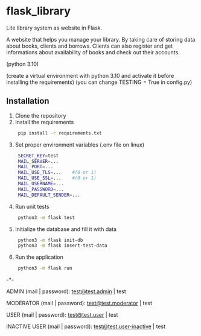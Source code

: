 # flask_library
Lite library system as website in Flask.

A website that helps you manage your library. By taking care of storing data about books, clients and borrows.
Clients can also register and get informations about availability of books and check out their accounts.

(python 3.10)

(create a virtual environment with python 3.10 and activate it before installing the requirements)
(you can change TESTING = True in config.py)

## Installation
1. Clone the repository
2. Install the requirements
   ```bash
    pip install -r requirements.txt
    ```
3. Set proper environment variables (.env file on linux)
   ```bash
    SECRET_KEY=test
    MAIL_SERVER=...
    MAIL_PORT=...
    MAIL_USE_TLS=...    #(0 or 1)
    MAIL_USE_SSL=...    #(0 or 1)
    MAIL_USERNAME=...
    MAIL_PASSWORD=...
    MAIL_DEFAULT_SENDER=...
    ```
4. Run unit tests
   ```bash
    python3 -m flask test
    ```
5. Initialize the database and fill it with data
   ```bash
    python3 -m flask init-db
    python3 -m flask insert-test-data
    ```
6. Run the application
   ```bash
    python3 -m flask run
    ```

-*-

ADMIN (mail | password): test@test.admin | test

MODERATOR (mail | password): test@test.moderator | test

USER (mail | password): test@test.user | test

INACTIVE USER (mail | password): test@test.user-inactive | test

